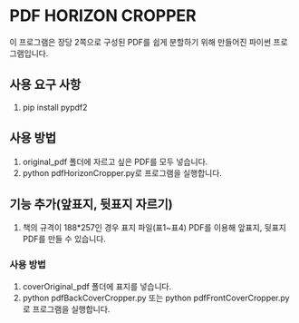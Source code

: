 # PDF HORIZON CROPPER

이 프로그램은 장당 2쪽으로 구성된 PDF를 쉽게 분할하기 위해 만들어진 파이썬 프로그램입니다.

## 사용 요구 사항

1. pip install pypdf2

## 사용 방법

1. original_pdf 폴더에 자르고 싶은 PDF를 모두 넣습니다.
2. python pdfHorizonCropper.py로 프로그램을 실행합니다.

## 기능 추가(앞표지, 뒷표지 자르기)

1. 책의 규격이 188*257인 경우 표지 파일(표1~표4) PDF를 이용해 앞표지, 뒷표지 PDF를 만들 수 있습니다.

### 사용 방법

1. coverOriginal_pdf 폴더에 표지를 넣습니다.
2. python pdfBackCoverCropper.py 또는 python pdfFrontCoverCropper.py로 프로그램을 실행합니다.